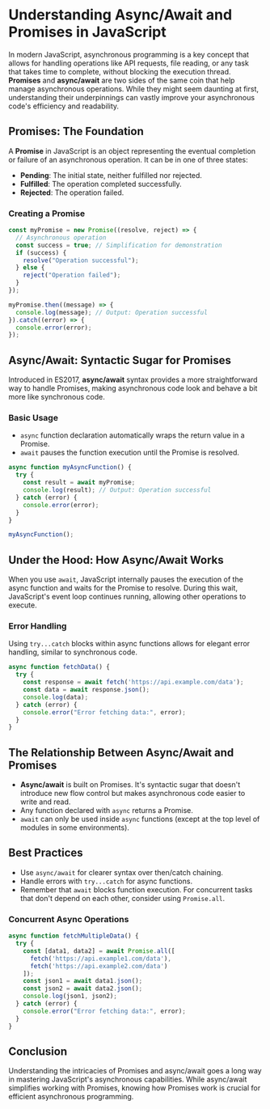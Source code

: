 
# Understanding Async/Await and Promises in JavaScript

In modern JavaScript, asynchronous programming is a key concept that allows for handling operations like API requests, file reading, or any task that takes time to complete, without blocking the execution thread. **Promises** and **async/await** are two sides of the same coin that help manage asynchronous operations. While they might seem daunting at first, understanding their underpinnings can vastly improve your asynchronous code's efficiency and readability.

## Promises: The Foundation

A **Promise** in JavaScript is an object representing the eventual completion or failure of an asynchronous operation. It can be in one of three states:

- **Pending**: The initial state, neither fulfilled nor rejected.
- **Fulfilled**: The operation completed successfully.
- **Rejected**: The operation failed.

### Creating a Promise

```javascript
const myPromise = new Promise((resolve, reject) => {
  // Asynchronous operation
  const success = true; // Simplification for demonstration
  if (success) {
    resolve("Operation successful");
  } else {
    reject("Operation failed");
  }
});

myPromise.then((message) => {
  console.log(message); // Output: Operation successful
}).catch((error) => {
  console.error(error);
});
```

## Async/Await: Syntactic Sugar for Promises

Introduced in ES2017, **async/await** syntax provides a more straightforward way to handle Promises, making asynchronous code look and behave a bit more like synchronous code.

### Basic Usage

- `async` function declaration automatically wraps the return value in a Promise.
- `await` pauses the function execution until the Promise is resolved.

```javascript
async function myAsyncFunction() {
  try {
    const result = await myPromise;
    console.log(result); // Output: Operation successful
  } catch (error) {
    console.error(error);
  }
}

myAsyncFunction();
```

## Under the Hood: How Async/Await Works

When you use `await`, JavaScript internally pauses the execution of the async function and waits for the Promise to resolve. During this wait, JavaScript's event loop continues running, allowing other operations to execute.

### Error Handling

Using `try...catch` blocks within async functions allows for elegant error handling, similar to synchronous code.

```javascript
async function fetchData() {
  try {
    const response = await fetch('https://api.example.com/data');
    const data = await response.json();
    console.log(data);
  } catch (error) {
    console.error("Error fetching data:", error);
  }
}
```

## The Relationship Between Async/Await and Promises

- **Async/await** is built on Promises. It's syntactic sugar that doesn't introduce new flow control but makes asynchronous code easier to write and read.
- Any function declared with `async` returns a Promise.
- `await` can only be used inside `async` functions (except at the top level of modules in some environments).

## Best Practices

- Use `async/await` for clearer syntax over then/catch chaining.
- Handle errors with `try...catch` for async functions.
- Remember that `await` blocks function execution. For concurrent tasks that don't depend on each other, consider using `Promise.all`.

### Concurrent Async Operations

```javascript
async function fetchMultipleData() {
  try {
    const [data1, data2] = await Promise.all([
      fetch('https://api.example1.com/data'),
      fetch('https://api.example2.com/data')
    ]);
    const json1 = await data1.json();
    const json2 = await data2.json();
    console.log(json1, json2);
  } catch (error) {
    console.error("Error fetching data:", error);
  }
}
```

## Conclusion

Understanding the intricacies of Promises and async/await goes a long way in mastering JavaScript's asynchronous capabilities. While async/await simplifies working with Promises, knowing how Promises work is crucial for efficient asynchronous programming.
